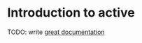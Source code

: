 # Introduction to active

TODO: write [great documentation](http://jacobian.org/writing/great-documentation/what-to-write/)
